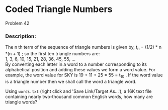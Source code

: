 # Coded Triangle Numbers
Problem 42
### Description:
The n
th term of the sequence of triangle numbers is given by, 
 t<sub>n</sub> = (1/2) * n *(n + 1)
; so the first ten triangle numbers are:  
1, 3, 6, 10, 15, 21, 28, 36, 45, 55, ...  
By converting each letter in a word to a number corresponding to its alphabetical position and adding these values we form a word value. For example, the word value for SKY is 19 + 11 + 25 = 55 = t<sub>10</sub>
. If the word value is a triangle number then we shall call the word a triangle word.

Using `words.txt` (right click and 'Save Link/Target As...'), a 16K text file containing nearly two-thousand common English words, how many are triangle words?